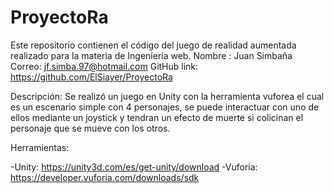 # ProyectoRa
Este repositorio contienen el código del juego de realidad aumentada realizado para la materia de Ingeniería web.
Nombre : Juan Simbaña
Correo: jf.simba.97@hotmail.com
GitHub link: https://github.com/ElSiayer/ProyectoRa


Descripción:
Se realizó un juego en Unity con la herramienta vuforea el cual es un escenario simple con 4 personajes, se puede interactuar con uno de ellos
mediante un joystick y tendran un efecto de  muerte si colicinan el personaje que se mueve con los otros.


Herramientas:

 -Unity: https://unity3d.com/es/get-unity/download
 -Vuforia: https://developer.vuforia.com/downloads/sdk
